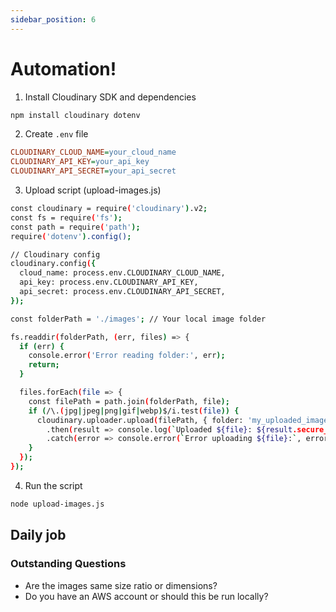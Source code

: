 ```yaml
---
sidebar_position: 6
---
```


# Automation!

1. Install Cloudinary SDK and dependencies
```bash
npm install cloudinary dotenv
```

2. Create `.env` file
```ini
CLOUDINARY_CLOUD_NAME=your_cloud_name
CLOUDINARY_API_KEY=your_api_key
CLOUDINARY_API_SECRET=your_api_secret
```

3. Upload script (upload-images.js)

```bash
const cloudinary = require('cloudinary').v2;
const fs = require('fs');
const path = require('path');
require('dotenv').config();

// Cloudinary config
cloudinary.config({
  cloud_name: process.env.CLOUDINARY_CLOUD_NAME,
  api_key: process.env.CLOUDINARY_API_KEY,
  api_secret: process.env.CLOUDINARY_API_SECRET,
});

const folderPath = './images'; // Your local image folder

fs.readdir(folderPath, (err, files) => {
  if (err) {
    console.error('Error reading folder:', err);
    return;
  }

  files.forEach(file => {
    const filePath = path.join(folderPath, file);
    if (/\.(jpg|jpeg|png|gif|webp)$/i.test(file)) {
      cloudinary.uploader.upload(filePath, { folder: 'my_uploaded_images' })
        .then(result => console.log(`Uploaded ${file}: ${result.secure_url}`))
        .catch(error => console.error(`Error uploading ${file}:`, error));
    }
  });
});
```

4. Run the script
```bash
node upload-images.js
```

## Daily job

### Outstanding Questions
- Are the images same size ratio or dimensions?
- Do you have an AWS account or should this be run locally?